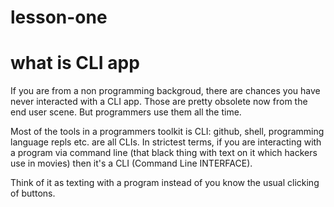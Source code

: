 # lesson-one
# what is CLI app
If you are from a non programming backgroud, there are chances you have never interacted with a CLI app. Those are pretty obsolete now from the end user scene. But programmers use them all the time.

Most of the tools in a programmers toolkit is CLI: github, shell, programming language repls etc. are all CLIs. In strictest terms, if you are interacting with a program via command line (that black thing with text on it which hackers use in movies) then it's a CLI (Command Line INTERFACE).

Think of it as texting with a program instead of you know the usual clicking of buttons.
